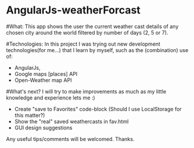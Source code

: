 # AngularJs-weatherForcast

#What: 
This app shows the user the current weather cast details of any chosen city around the world filtered by number of days (2, 5 or 7).

#Technologies:
In this project I was trying out new development technologies(for me...) that I learn by myself, such as the (combination) use of:
 - AngularJs,
 - Google maps [places] API
 - Open-Weather map API

#What's next?
I will try to make improvements as much as my little knowledge and experience lets me :)
- Create "save to Favorites" code-block (Should I use LocalStorage for this matter?)
- Show the "real" saved weathercasts in fav.html
- GUI design suggestions



Any useful tips/comments will be welcomed.
Thanks.

